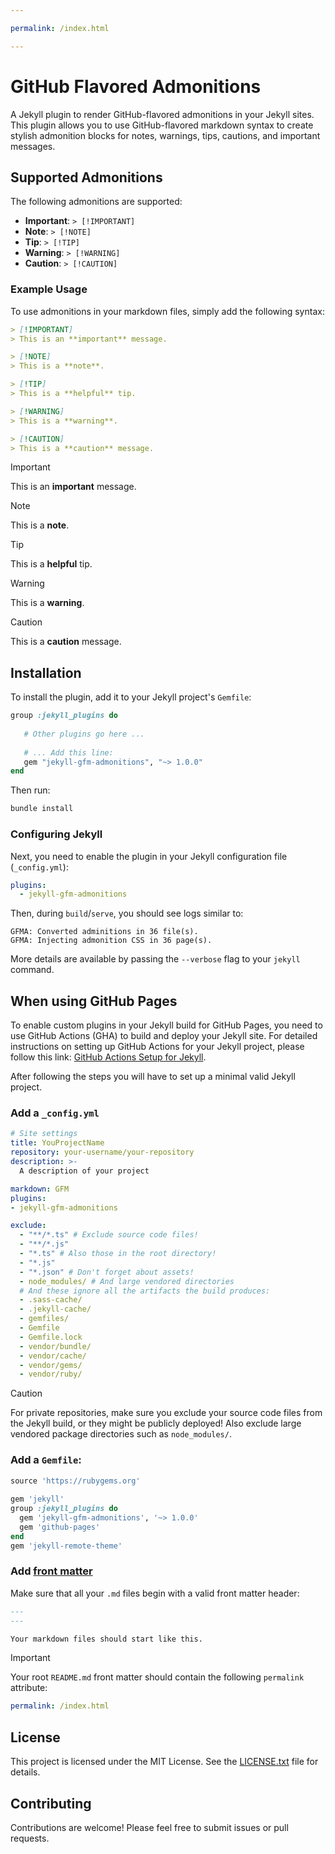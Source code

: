 ```yaml
---

permalink: /index.html

---
```


# GitHub Flavored Admonitions

A Jekyll plugin to render GitHub-flavored admonitions in your Jekyll sites.
This plugin allows you to use GitHub-flavored markdown syntax to create stylish admonition
blocks for notes, warnings, tips, cautions, and important messages.

## Supported Admonitions

The following admonitions are supported:

- **Important**: `> [!IMPORTANT]`
- **Note**: `> [!NOTE]`
- **Tip**: `> [!TIP]`
- **Warning**: `> [!WARNING]`
- **Caution**: `> [!CAUTION]`

### Example Usage

To use admonitions in your markdown files, simply add the following syntax:

```markdown
> [!IMPORTANT]
> This is an **important** message.

> [!NOTE]
> This is a **note**.

> [!TIP]
> This is a **helpful** tip.

> [!WARNING]
> This is a **warning**.

> [!CAUTION]
> This is a **caution** message.
```

> [!IMPORTANT]
> This is an **important** message.

> [!NOTE]
> This is a **note**.

> [!TIP]
> This is a **helpful** tip.

> [!WARNING]
> This is a **warning**.

> [!CAUTION]
> This is a **caution** message.

## Installation

To install the plugin, add it to your Jekyll project's `Gemfile`:

```ruby
group :jekyll_plugins do
   
   # Other plugins go here ...
   
   # ... Add this line:
   gem "jekyll-gfm-admonitions", "~> 1.0.0"
end
```

Then run:

```bash
bundle install
```

### Configuring Jekyll

Next, you need to enable the plugin in your Jekyll configuration file (`_config.yml`):

```yaml
plugins:
  - jekyll-gfm-admonitions
```

Then, during `build`/`serve`, you should see logs similar to:

```
GFMA: Converted adminitions in 36 file(s).
GFMA: Injecting admonition CSS in 36 page(s).
```

More details are available by passing the `--verbose` flag to your `jekyll` command.

## When using GitHub Pages

To enable custom plugins in your Jekyll build for GitHub Pages, you need to use GitHub
Actions (GHA) to build and deploy your Jekyll site. For detailed instructions on setting
up GitHub Actions for your Jekyll project, please follow this link: 
[GitHub Actions Setup for Jekyll](https://jekyllrb.com/docs/continuous-integration/github-actions/).

After following the steps you will have to set up a minimal valid Jekyll project.

### Add a `_config.yml`

```yaml
# Site settings
title: YouProjectName
repository: your-username/your-repository
description: >-
  A description of your project

markdown: GFM 
plugins:
- jekyll-gfm-admonitions

exclude: 
  - "**/*.ts" # Exclude source code files!
  - "**/*.js"
  - "*.ts" # Also those in the root directory!
  - "*.js"
  - "*.json" # Don't forget about assets!
  - node_modules/ # And large vendored directories
  # And these ignore all the artifacts the build produces:
  - .sass-cache/
  - .jekyll-cache/
  - gemfiles/
  - Gemfile
  - Gemfile.lock
  - vendor/bundle/
  - vendor/cache/
  - vendor/gems/
  - vendor/ruby/
```

> [!CAUTION]
>
> For private repositories, make sure you exclude your source code files from the Jekyll
> build, or they might be publicly deployed! Also exclude large vendored package
> directories such as `node_modules/`.

### Add a `Gemfile`:

```ruby
source 'https://rubygems.org'
 
gem 'jekyll'
group :jekyll_plugins do
  gem 'jekyll-gfm-admonitions', '~> 1.0.0'
  gem 'github-pages'
end
gem 'jekyll-remote-theme'
```

### Add [front matter](https://jekyllrb.com/docs/front-matter/)

Make sure that all your `.md` files begin with a valid front matter header:

```markdown
---
---

Your markdown files should start like this.
```

> [!IMPORTANT]
> 
> Your root `README.md` front matter should contain the following `permalink` attribute:
> ```yaml
> permalink: /index.html
> ```

## License

This project is licensed under the MIT License. See the [LICENSE.txt](LICENSE.txt) file
for details.

## Contributing

Contributions are welcome! Please feel free to submit issues or pull requests.
